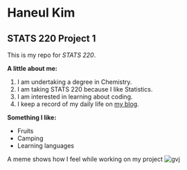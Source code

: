 # Haneul Kim
## STATS 220 Project 1

This is my repo for *STATS 220*. 


**A little about me:**

1. I am undertaking a degree in Chemistry.
2. I am taking STATS 220 because I like Statistics.
3. I am interested in learning about coding.
4. I keep a record of my daily life on [my blog](https://blog.naver.com/hanulieo).



**Something I like:**
* Fruits
* Camping
* Learning languages

A meme shows how I feel while working on my project ![gvj](https://c.tenor.com/13177061363673668835/tenor.gif)

